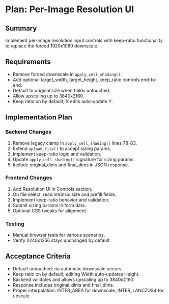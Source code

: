 # Plan: Per-Image Resolution UI

## Summary
Implement per-image resolution input controls with keep-ratio functionality to replace the forced 1920x1080 downscale.

## Requirements
- Remove forced downscale in `apply_cell_shading()`.
- Add optional target_width, target_height, keep_ratio controls end-to-end.
- Default to original size when fields untouched.
- Allow upscaling up to 3840x2160.
- Keep ratio on by default; X edits auto-update Y.

## Implementation Plan

### Backend Changes
1. Remove legacy clamp in `apply_cell_shading()` lines 78-83.
2. Extend `upload_file()` to accept sizing params.
3. Implement keep-ratio logic and validation.
4. Update `apply_cell_shading()` signature for sizing params.
5. Include original_dims and final_dims in JSON response.

### Frontend Changes
1. Add Resolution UI in Controls section.
2. On file select, read intrinsic size and prefill fields.
3. Implement keep-ratio behavior and validation.
4. Submit sizing params in form data.
5. Optional CSS tweaks for alignment.

### Testing
- Manual browser tests for various scenarios.
- Verify 2240x1256 stays unchanged by default.

## Acceptance Criteria
- Default untouched: no automatic downscale occurs.
- Keep ratio on by default; editing Width auto-updates Height.
- Backend validates and allows upscaling up to 3840x2160.
- Response includes original_dims and final_dims.
- Proper interpolation: INTER_AREA for downscale, INTER_LANCZOS4 for upscale.